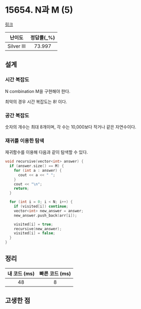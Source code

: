 # 15654. N과 M (5)

[링크](https://www.acmicpc.net/problem/15654)

|   난이도   | 정답률(\_%) |
| :--------: | :---------: |
| Silver III |   73.997    |

## 설계

### 시간 복잡도

N combination M을 구현해야 한다.

최악의 경우 시간 복잡도는 8! 이다.

### 공간 복잡도

숫자의 개수는 최대 8개이며, 각 수는 10,000보다 작거나 같은 자연수이다.

### 재귀를 이용한 탐색

재귀함수를 이용해 다음과 같이 탐색할 수 있다.

```cpp
void recursive(vector<int> answer) {
  if (answer.size() == M) {
    for (int a : answer) {
      cout << a << " ";
    }
    cout << "\n";
    return;
  }

  for (int i = 0; i < N; i++) {
    if (visited[i]) continue;
    vector<int> new_answer = answer;
    new_answer.push_back(arr[i]);

    visited[i] = true;
    recursive(new_answer);
    visited[i] = false;
  }
}
```

## 정리

| 내 코드 (ms) | 빠른 코드 (ms) |
| :----------: | :------------: |
|      48      |       8        |

## 고생한 점
